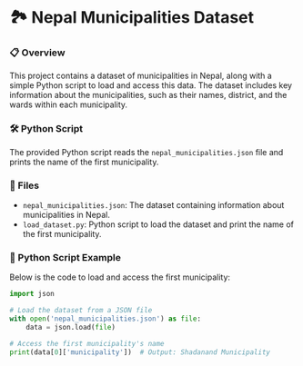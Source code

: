 # 🏞️ Nepal Municipalities Dataset

### 📋 Overview

This project contains a dataset of municipalities in Nepal, along with a simple Python script to load and access this data. The dataset includes key information about the municipalities, such as their names, district, and the wards within each municipality.

### 🛠️ Python Script

The provided Python script reads the `nepal_municipalities.json` file and prints the name of the first municipality.

### 📂 Files

- `nepal_municipalities.json`: The dataset containing information about municipalities in Nepal.
- `load_dataset.py`: Python script to load the dataset and print the name of the first municipality.

### 📝 Python Script Example

Below is the code to load and access the first municipality:

```python
import json

# Load the dataset from a JSON file
with open('nepal_municipalities.json') as file:
    data = json.load(file)

# Access the first municipality's name
print(data[0]['municipality'])  # Output: Shadanand Municipality
